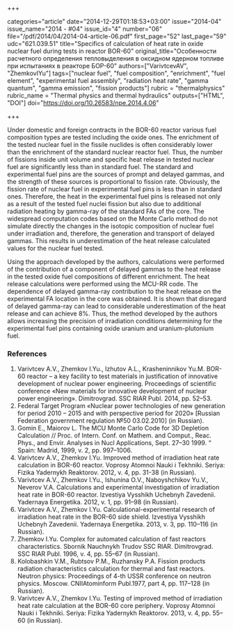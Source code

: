 +++

categories="article"
date="2014-12-29T01:18:53+03:00"
issue="2014-04"
issue_name="2014 - #04"
issue_id="4"
number="06"
file="/pdf/2014/04/2014-04-article-06.pdf"
first_page="52"
last_page="59"
udc="621.039.51"
title="Specifics of calculation of heat rate in oxide nuclear fuel during tests in reactor BOR-60"
original_title="Особенности расчетного определения тепловыделения в оксидном ядерном топливе при испытаниях в реакторе БОР-60"
authors=["VarivtcevAV", "ZhemkovIYu"]
tags=["nuclear fuel", "fuel composition", "enrichment", "fuel element", "experimental fuel assembly", "radiation heat rate", "gamma quantum", "gamma emission", "fission products"]
rubric = "thermalphysics"
rubric_name = "Thermal physics and thermal hydraulics"
outputs=["HTML", "DOI"]
doi="https://doi.org/10.26583/npe.2014.4.06"

+++

Under domestic and foreign contracts in the BOR-60 reactor various fuel composition types are tested including the oxide ones. The enrichment of the tested nuclear fuel in the fissile nuclides is often considerably lower than the enrichment of the standard nuclear reactor fuel. Thus, the number of fissions inside unit volume and specific heat release in tested nuclear fuel are significantly less than in standard fuel. The standard and experimental fuel pins are the sources of prompt and delayed gammas, and the strength of these sources is proportional to fission rate. Obviously, the fission rate of nuclear fuel in experimental fuel pins is less than in standard ones. Therefore, the heat in the experimental fuel pins is released not only as a result of the tested fuel nuclei fission but also due to additional radiation heating by gamma-ray of the standard FAs of the core. The widespread computation codes based on the Monte Carlo method do not simulate directly the changes in the isotopic composition of nuclear fuel under irradiation and, therefore, the generation and transport of delayed gammas. This results in underestimation of the heat release calculated values for the nuclear fuel tested.

Using the approach developed by the authors, calculations were performed of the contribution of a component of delayed gammas to the heat release in the tested oxide fuel compositions of different enrichment. The heat release calculations were performed using the MCU-RR code. The dependence of delayed gamma-ray contribution to the heat release on the experimental FA location in the core was obtained. It is shown that disregard of delayed gamma-ray can lead to considerable underestimation of the heat release and can achieve 8%. Thus, the method developed by the authors allows increasing the precision of irradiation conditions determining for the experimental fuel pins containing oxide uranium and uranium-plutonium fuel.

### References

1. Varivtcev A.V., Zhemkov I.Yu., Izhutov A.L., Krasheninnikov Yu.M. BOR-60 reactor – a key facility to test materials in justification of innovative development of nuclear power engineering. Proceedings of scientific conference «New materials for innovative development of nuclear power engineering». Dimitrovgrad. SSC RIAR Publ. 2014, pp. 52–53.
2. Federal Target Program «Nuclear power technologies of new generation for period 2010 – 2015 and with perspective period for 2020» [Russian Federation government regulation №50 03.02.2010] (in Russian).
3. Gomin E., Maiorov L. The MCU Monte Carlo Code for 3D Depletion Calculation // Proc. of Intern. Conf. on Mathem. and Comput., Reac. Phys., and Envir. Analyses in Nucl Applications, Sept. 27–30 1999. “ Spain: Madrid, 1999, v. 2, pp. 997–1006.
4. Varivtcev A.V., Zhemkov I.Yu. Improved method of irradiation heat rate calculation in BOR-60 reactor. Voprosy Atomnoi Nauki i Tekhniki. Seriya: Fizika Yadernykh Reaktorov. 2012, v. 4, pp. 31-38 (in Russian).
5. Varivtcev A.V., Zhemkov I.Yu., Ishunina O.V., Naboyshchikov Yu.V., Neverov V.A. Calculations and experimental investigation of irradiation heat rate in BOR-60 reactor. Izvestiya Vysshikh Uchebnyh Zavedenii. Yadernaya Energetika. 2012, v. 1, pp. 91–98 (in Russian).
6. Varivtcev A.V., Zhemkov I.Yu. Calculational-experimental research of irradiation heat rate in the BOR-60 side shield. Izvestiya Vysshikh Uchebnyh Zavedenii. Yadernaya Energetika. 2013, v. 3, pp. 110–116 (in Russian).
7. Zhemkov I.Yu. Complex for automated calculation of fast reactors characteristics. Sbornik Nauchnykh Trudov SSC RIAR. Dimitrovgrad. SSC RIAR Publ. 1996, v. 4, pp. 55–67 (in Russian).
8. Kolobashkin V.M., Rubtsov P.M., Ruzhansky P.A. Fission products radiation characteristics calculation for thermal and fast reactors. Neutron physics: Proceedings of 4-th USSR conference on neutron physics. Moscow. CNIIAtominform Publ.1977, part 4, pp. 117–128 (in Russian).
9. Varivtcev A.V., Zhemkov I.Yu. Testing of improved method of irradiation heat rate calculation at the BOR-60 core periphery. Voprosy Atomnoi Nauki i Tekhniki. Seriya: Fizika Yadernykh Reaktorov. 2013, v. 4, pp. 55–60 (in Russian).